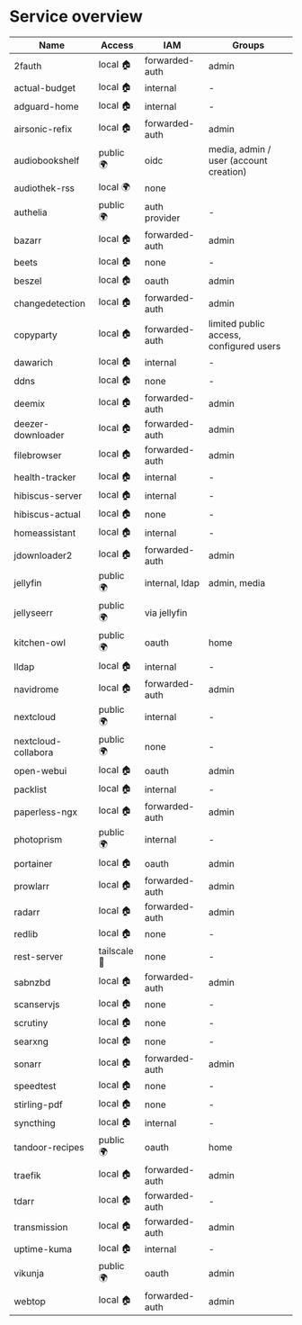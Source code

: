 # Service overview

| Name                | Access       | IAM            | Groups                                  |
| ------------------- | ------------ | -------------- | --------------------------------------- |
| 2fauth              | local 🏠     | forwarded-auth | admin                                   |
| actual-budget       | local 🏠     | internal       | -                                       |
| adguard-home        | local 🏠     | internal       | -                                       |
| airsonic-refix      | local 🏠     | forwarded-auth | admin                                   |
| audiobookshelf      | public 🌍    | oidc           | media, admin / user (account creation)  |
| audiothek-rss       | local 🌍     | none           |                                         |
| authelia            | public 🌍    | auth provider  | -                                       |
| bazarr              | local 🏠     | forwarded-auth | admin                                   |
| beets               | local 🏠     | none           | -                                       |
| beszel              | local 🏠     | oauth          | admin                                   |
| changedetection     | local 🏠     | forwarded-auth | admin                                   |
| copyparty           | local 🏠     | forwarded-auth | limited public access, configured users |
| dawarich            | local 🏠     | internal       | -                                       |
| ddns                | local 🏠     | none           | -                                       |
| deemix              | local 🏠     | forwarded-auth | admin                                   |
| deezer-downloader   | local 🏠     | forwarded-auth | admin                                   |
| filebrowser         | local 🏠     | forwarded-auth | admin                                   |
| health-tracker      | local 🏠     | internal       | -                                       |
| hibiscus-server     | local 🏠     | internal       | -                                       |
| hibiscus-actual     | local 🏠     | none           | -                                       |
| homeassistant       | local 🏠     | internal       | -                                       |
| jdownloader2        | local 🏠     | forwarded-auth | admin                                   |
| jellyfin            | public 🌍    | internal, ldap | admin, media                            |
| jellyseerr          | public 🌍    | via jellyfin   |                                         |
| kitchen-owl         | public 🌍    | oauth          | home                                    |
| lldap               | local 🏠     | internal       | -                                       |
| navidrome           | local 🏠     | forwarded-auth | admin                                   |
| nextcloud           | public 🌍    | internal       | -                                       |
| nextcloud-collabora | public 🌍    | none           | -                                       |
| open-webui          | local 🏠     | oauth          | admin                                   |
| packlist            | local 🏠     | internal       | -                                       |
| paperless-ngx       | local 🏠     | forwarded-auth | admin                                   |
| photoprism          | public 🌍    | internal       | -                                       |
| portainer           | local 🏠     | oauth          | admin                                   |
| prowlarr            | local 🏠     | forwarded-auth | admin                                   |
| radarr              | local 🏠     | forwarded-auth | admin                                   |
| redlib              | local 🏠     | none           | -                                       |
| rest-server         | tailscale 🔐 | none           | -                                       |
| sabnzbd             | local 🏠     | forwarded-auth | admin                                   |
| scanservjs          | local 🏠     | none           | -                                       |
| scrutiny            | local 🏠     | none           | -                                       |
| searxng             | local 🏠     | none           | -                                       |
| sonarr              | local 🏠     | forwarded-auth | admin                                   |
| speedtest           | local 🏠     | none           | -                                       |
| stirling-pdf        | local 🏠     | none           | -                                       |
| syncthing           | local 🏠     | internal       | -                                       |
| tandoor-recipes     | public 🌍    | oauth          | home                                    |
| traefik             | local 🏠     | forwarded-auth | admin                                   |
| tdarr               | local 🏠     | forwarded-auth | -                                       |
| transmission        | local 🏠     | forwarded-auth | admin                                   |
| uptime-kuma         | local 🏠     | internal       | -                                       |
| vikunja             | public 🌍    | oauth          | admin                                   |
| webtop              | local 🏠     | forwarded-auth | admin                                   |

